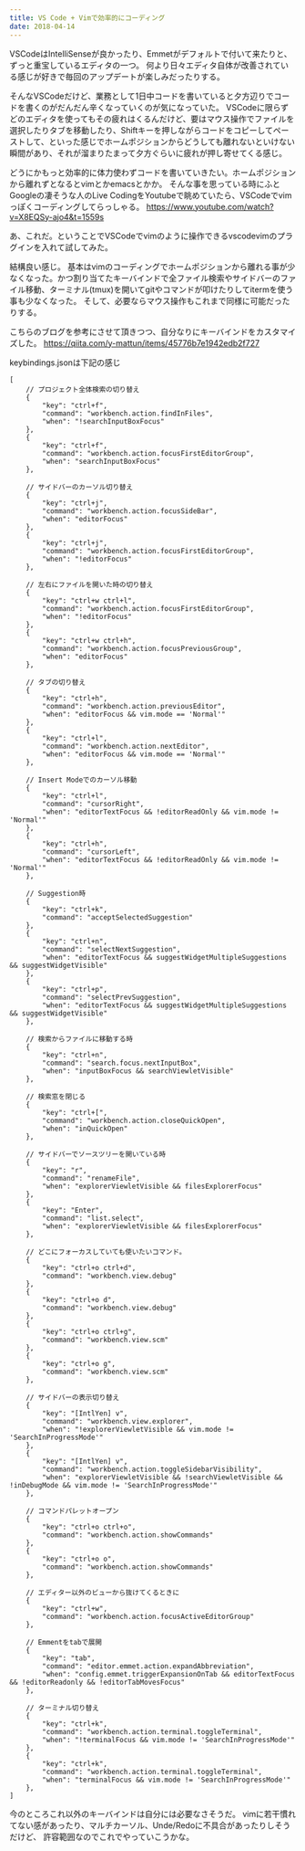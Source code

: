 ```yaml
---
title: VS Code + Vimで効率的にコーディング
date: 2018-04-14
---
```


VSCodeはIntelliSenseが良かったり、Emmetがデフォルトで付いて来たりと、ずっと重宝しているエディタの一つ。
何より日々エディタ自体が改善されている感じが好きで毎回のアップデートが楽しみだったりする。

そんなVSCodeだけど、業務として1日中コードを書いていると夕方辺りでコードを書くのがだんだん辛くなっていくのが気になっていた。
VSCodeに限らずどのエディタを使ってもその疲れはくるんだけど、要はマウス操作でファイルを選択したりタブを移動したり、Shiftキーを押しながらコードをコピーしてペーストして、といった感じでホームポジションからどうしても離れないといけない瞬間があり、それが溜まりたまって夕方ぐらいに疲れが押し寄せてくる感じ。

どうにかもっと効率的に体力使わずコードを書いていきたい。ホームポジションから離れずとなるとvimとかemacsとかか。
そんな事を思っている時にふとGoogleの凄そうな人のLive CodingをYoutubeで眺めていたら、VSCodeでvimっぽくコーディングしてらっしゃる。
https://www.youtube.com/watch?v=X8EQSy-ajo4&t=1559s

あ、これだ。ということでVSCodeでvimのように操作できるvscodevimのプラグインを入れて試してみた。

結構良い感じ。
基本はvimのコーディングでホームポジションから離れる事が少なくなった。かつ割り当てたキーバインドで全ファイル検索やサイドバーのファイル移動、ターミナル(tmux)を開いてgitやコマンドが叩けたりしてitermを使う事も少なくなった。
そして、必要ならマウス操作もこれまで同様に可能だったりする。

こちらのブログを参考にさせて頂きつつ、自分なりにキーバインドをカスタマイズした。
https://qiita.com/y-mattun/items/45776b7e1942edb2f727

keybindings.jsonは下記の感じ
```
[
    // プロジェクト全体検索の切り替え
    {
        "key": "ctrl+f",
        "command": "workbench.action.findInFiles",
        "when": "!searchInputBoxFocus"
    },
    {
        "key": "ctrl+f",
        "command": "workbench.action.focusFirstEditorGroup",
        "when": "searchInputBoxFocus"
    },

    // サイドバーのカーソル切り替え
    {
        "key": "ctrl+j",
        "command": "workbench.action.focusSideBar",
        "when": "editorFocus"
    },
    {
        "key": "ctrl+j",
        "command": "workbench.action.focusFirstEditorGroup",
        "when": "!editorFocus"
    },

    // 左右にファイルを開いた時の切り替え
    {
        "key": "ctrl+w ctrl+l",
        "command": "workbench.action.focusFirstEditorGroup",
        "when": "!editorFocus"
    },
    {
        "key": "ctrl+w ctrl+h",
        "command": "workbench.action.focusPreviousGroup",
        "when": "editorFocus"
    },

    // タブの切り替え
    {
        "key": "ctrl+h",
        "command": "workbench.action.previousEditor",
        "when": "editorFocus && vim.mode == 'Normal'"
    },
    {
        "key": "ctrl+l",
        "command": "workbench.action.nextEditor",
        "when": "editorFocus && vim.mode == 'Normal'"
    },

    // Insert Modeでのカーソル移動
    {
        "key": "ctrl+l",
        "command": "cursorRight",
        "when": "editorTextFocus && !editorReadOnly && vim.mode != 'Normal'"
    },
    {
        "key": "ctrl+h",
        "command": "cursorLeft",
        "when": "editorTextFocus && !editorReadOnly && vim.mode != 'Normal'"
    },

    // Suggestion時
    {
        "key": "ctrl+k",
        "command": "acceptSelectedSuggestion"
    },
    {
        "key": "ctrl+n",
        "command": "selectNextSuggestion",
        "when": "editorTextFocus && suggestWidgetMultipleSuggestions && suggestWidgetVisible"
    },
    {
        "key": "ctrl+p",
        "command": "selectPrevSuggestion",
        "when": "editorTextFocus && suggestWidgetMultipleSuggestions && suggestWidgetVisible"
    },

    // 検索からファイルに移動する時
    {
        "key": "ctrl+n",
        "command": "search.focus.nextInputBox",
        "when": "inputBoxFocus && searchViewletVisible"
    },

    // 検索窓を閉じる
    {
        "key": "ctrl+[",
        "command": "workbench.action.closeQuickOpen",
        "when": "inQuickOpen"
    },

    // サイドバーでソースツリーを開いている時
    {
        "key": "r",
        "command": "renameFile",
        "when": "explorerViewletVisible && filesExplorerFocus"
    },
    {
        "key": "Enter",
        "command": "list.select",
        "when": "explorerViewletVisible && filesExplorerFocus"
    },

    // どこにフォーカスしていても使いたいコマンド。
    {
        "key": "ctrl+o ctrl+d",
        "command": "workbench.view.debug"
    },
    {
        "key": "ctrl+o d",
        "command": "workbench.view.debug"
    },
    {
        "key": "ctrl+o ctrl+g",
        "command": "workbench.view.scm"
    },
    {
        "key": "ctrl+o g",
        "command": "workbench.view.scm"
    },

    // サイドバーの表示切り替え
    {
        "key": "[IntlYen] v",
        "command": "workbench.view.explorer",
        "when": "!explorerViewletVisible && vim.mode != 'SearchInProgressMode'"
    },
    {
        "key": "[IntlYen] v",
        "command": "workbench.action.toggleSidebarVisibility",
        "when": "explorerViewletVisible && !searchViewletVisible && !inDebugMode && vim.mode != 'SearchInProgressMode'"
    },

    // コマンドパレットオープン
    {
        "key": "ctrl+o ctrl+o",
        "command": "workbench.action.showCommands"
    },
    {
        "key": "ctrl+o o",
        "command": "workbench.action.showCommands"
    },

    // エディター以外のビューから抜けてくるときに
    {
        "key": "ctrl+w",
        "command": "workbench.action.focusActiveEditorGroup"
    },

    // Emmentをtabで展開
    {
        "key": "tab",
        "command": "editor.emmet.action.expandAbbreviation",
        "when": "config.emmet.triggerExpansionOnTab && editorTextFocus && !editorReadonly && !editorTabMovesFocus"
    },

    // ターミナル切り替え
    {
        "key": "ctrl+k",
        "command": "workbench.action.terminal.toggleTerminal",
        "when": "!terminalFocus && vim.mode != 'SearchInProgressMode'"
    },
    {
        "key": "ctrl+k",
        "command": "workbench.action.terminal.toggleTerminal",
        "when": "terminalFocus && vim.mode != 'SearchInProgressMode'"
    },
]
```

今のところこれ以外のキーバインドは自分には必要なさそうだ。
vimに若干慣れてない感があったり、マルチカーソル、Unde/Redoに不具合があったりしそうだけど、
許容範囲なのでこれでやっていこうかな。
